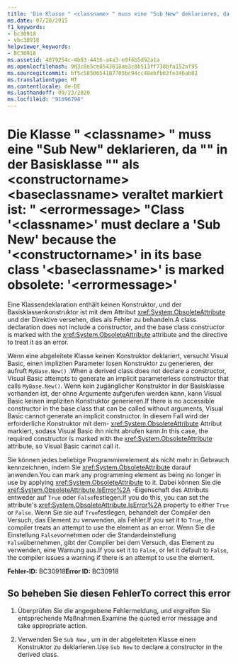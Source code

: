 ```yaml
---
title: 'Die Klasse " <classname> " muss eine "Sub New" deklarieren, da "" in der Basisklasse "" als <constructorname> <baseclassname> veraltet markiert ist: " <errormessage> "'
ms.date: 07/20/2015
f1_keywords:
- bc30918
- vbc30918
helpviewer_keywords:
- BC30918
ms.assetid: 4879254c-4b03-4416-a4a3-e9f6b5d92a1a
ms.openlocfilehash: 9d3c8e5ce0543618ae3c8b513ff738bfa152af95
ms.sourcegitcommit: bf5c5850654187705bc94cc40ebfb62fe346ab02
ms.translationtype: MT
ms.contentlocale: de-DE
ms.lasthandoff: 09/23/2020
ms.locfileid: "91096798"
---
```

# <a name="class-classname-must-declare-a-sub-new-because-the-constructorname-in-its-base-class-baseclassname-is-marked-obsolete-errormessage"></a><span data-ttu-id="f4dfc-102">Die Klasse " \<classname> " muss eine "Sub New" deklarieren, da "" in der Basisklasse "" als \<constructorname> \<baseclassname> veraltet markiert ist: " \<errormessage> "</span><span class="sxs-lookup"><span data-stu-id="f4dfc-102">Class '\<classname>' must declare a 'Sub New' because the '\<constructorname>' in its base class '\<baseclassname>' is marked obsolete: '\<errormessage>'</span></span>

<span data-ttu-id="f4dfc-103">Eine Klassendeklaration enthält keinen Konstruktor, und der Basisklassenkonstruktor ist mit dem Attribut <xref:System.ObsoleteAttribute> und der Direktive versehen, dies als Fehler zu behandeln.</span><span class="sxs-lookup"><span data-stu-id="f4dfc-103">A class declaration does not include a constructor, and the base class constructor is marked with the <xref:System.ObsoleteAttribute> attribute and the directive to treat it as an error.</span></span>  
  
 <span data-ttu-id="f4dfc-104">Wenn eine abgeleitete Klasse keinen Konstruktor deklariert, versucht Visual Basic, einen impliziten Parameter losen Konstruktor zu generieren, der aufruft `MyBase.New()` .</span><span class="sxs-lookup"><span data-stu-id="f4dfc-104">When a derived class does not declare a constructor, Visual Basic attempts to generate an implicit parameterless constructor that calls `MyBase.New()`.</span></span> <span data-ttu-id="f4dfc-105">Wenn kein zugänglicher Konstruktor in der Basisklasse vorhanden ist, der ohne Argumente aufgerufen werden kann, kann Visual Basic keinen impliziten Konstruktor generieren.</span><span class="sxs-lookup"><span data-stu-id="f4dfc-105">If there is no accessible constructor in the base class that can be called without arguments, Visual Basic cannot generate an implicit constructor.</span></span> <span data-ttu-id="f4dfc-106">In diesem Fall wird der erforderliche Konstruktor mit dem- <xref:System.ObsoleteAttribute> Attribut markiert, sodass Visual Basic ihn nicht abrufen kann.</span><span class="sxs-lookup"><span data-stu-id="f4dfc-106">In this case, the required constructor is marked with the <xref:System.ObsoleteAttribute> attribute, so Visual Basic cannot call it.</span></span>  
  
 <span data-ttu-id="f4dfc-107">Sie können jedes beliebige Programmierelement als nicht mehr in Gebrauch kennzeichnen, indem Sie <xref:System.ObsoleteAttribute> darauf anwenden.</span><span class="sxs-lookup"><span data-stu-id="f4dfc-107">You can mark any programming element as being no longer in use by applying <xref:System.ObsoleteAttribute> to it.</span></span> <span data-ttu-id="f4dfc-108">Dabei können Sie die <xref:System.ObsoleteAttribute.IsError%2A> -Eigenschaft des Attributs entweder auf `True` oder `False`festlegen.</span><span class="sxs-lookup"><span data-stu-id="f4dfc-108">If you do this, you can set the attribute's <xref:System.ObsoleteAttribute.IsError%2A> property to either `True` or `False`.</span></span> <span data-ttu-id="f4dfc-109">Wenn Sie sie auf `True`festlegen, behandelt der Compiler den Versuch, das Element zu verwenden, als Fehler.</span><span class="sxs-lookup"><span data-stu-id="f4dfc-109">If you set it to `True`, the compiler treats an attempt to use the element as an error.</span></span> <span data-ttu-id="f4dfc-110">Wenn Sie die Einstellung `False`vornehmen oder die Standardeinstellung `False`übernehmen, gibt der Compiler bei dem Versuch, das Element zu verwenden, eine Warnung aus.</span><span class="sxs-lookup"><span data-stu-id="f4dfc-110">If you set it to `False`, or let it default to `False`, the compiler issues a warning if there is an attempt to use the element.</span></span>  
  
 <span data-ttu-id="f4dfc-111">**Fehler-ID:** BC30918</span><span class="sxs-lookup"><span data-stu-id="f4dfc-111">**Error ID:** BC30918</span></span>  
  
## <a name="to-correct-this-error"></a><span data-ttu-id="f4dfc-112">So beheben Sie diesen Fehler</span><span class="sxs-lookup"><span data-stu-id="f4dfc-112">To correct this error</span></span>  
  
1. <span data-ttu-id="f4dfc-113">Überprüfen Sie die angegebene Fehlermeldung, und ergreifen Sie entsprechende Maßnahmen.</span><span class="sxs-lookup"><span data-stu-id="f4dfc-113">Examine the quoted error message and take appropriate action.</span></span>  
  
2. <span data-ttu-id="f4dfc-114">Verwenden Sie `Sub New` , um in der abgeleiteten Klasse einen Konstruktor zu deklarieren.</span><span class="sxs-lookup"><span data-stu-id="f4dfc-114">Use `Sub New` to declare a constructor in the derived class.</span></span>
